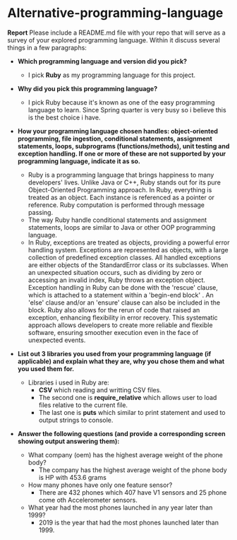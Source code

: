 # Alternative-programming-language
**Report**
Please include a README.md file with your repo that will serve as a survey of your explored programming language. Within it discuss several things in a few paragraphs:

* **Which programming language and version did you pick?**

  * I pick **Ruby** as my programming language for this project.

* **Why did you pick this programming language?**
  * I pick Ruby because it's known as one of the easy programming language to learn. Since Spring quarter is very busy so i believe this is the best choice i have.
* **How your programming language chosen handles: object-oriented programming, file ingestion, conditional statements, assignment statements, loops, subprograms (functions/methods), unit testing and exception handling. If one or more of these are not supported by your programming language, indicate it as so.**
  * Ruby is a programming language that brings happiness to many developers' lives. Unlike Java or C++, Ruby stands out for its pure Object-Oriented Programming approach. In Ruby, everything is treated as an object. Each instance is referenced as a pointer or reference. Ruby computation is performed through message passing.
  * The way Ruby handle conditional statements and assignment statements, loops are similar to Java or other OOP programming language.
  * In Ruby, exceptions are treated as objects, providing a powerful error handling system. Exceptions are represented as objects, with a large collection of predefined exception classes. All handled exceptions are either objects of the StandardError class or its subclasses. When an unexpected situation occurs, such as dividing by zero or accessing an invalid index, Ruby throws an exception object. Exception handling in Ruby can be done with the 'rescue' clause, which is attached to a statement within a 'begin-end block' . An 'else' clause and/or an 'ensure' clause can also be included in the block. Ruby also allows for the rerun of code that raised an exception, enhancing flexibility in error recovery. This systematic approach allows developers to create more reliable and flexible software, ensuring smoother execution even in the face of unexpected events.
* **List out 3 libraries you used from your programming language (if applicable) and explain what they are, why you chose them and what you used them for.**
  * Libraries i used in Ruby are:
    * **CSV** which reading and writting CSV files.
    * The second one is **require_relative** which allows user to load files relative to the current file. 
    * The last one is **puts** which similar to print statement and used to output strings to console.
* **Answer the following questions (and provide a corresponding screen showing output answering them):**
  * What company (oem) has the highest average weight of the phone body?
    * The company has the highest average weight of the phone body is HP with 453.6 grams
  * How many phones have only one feature sensor?
    * There are 432 phones which 407 have V1 sensors and 25 phone come oth Accelerometer sensors.
  * What year had the most phones launched in any year later than 1999? 
    * 2019 is the year that had the most phones launched later than 1999.